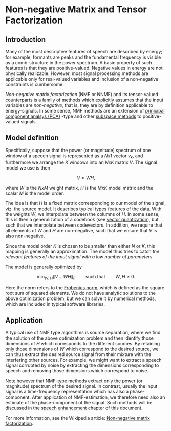 # Non-negative Matrix and Tensor Factorization

## Introduction

Many of the most descriptive features of speech are described by energy;
for example, formants are peaks and the fundamental frequency is visible
as a comb-structure in the power spectrum. A basic property of such
features is that they are positive-valued. Negative values in energy are
not physically realizable. However, most signal processing methods are
applicable only for real-valued variables and inclusion of a
non-negative constraints is cumbersome.

*Non-negative matrix factorization* (NMF or NNMF) and its tensor-valued
counterparts is a family of methods which explicitly assumes that the
input variables are *non-negative*, that is, they are by definition
applicable to energy-signals. In some sense, NMF methods are an
extension of [prinicipal component analsys
(PCA)](https://en.wikipedia.org/wiki/Principal_component_analysis) -type
and other [subspace methods](Sub-space_models) to positive-valued
signals.


## Model definition

Specifically, suppose that the power (or magnitude) spectrum of one
window of a speech signal is represented as a $Nx1$ vector
$v_k$, and furthermore we arrange the $K$ windows into an
$NxK$ matrix $V$. The signal model we use is then

$$ V \approx WH, $$

where $W$ is the $NxM$ weight matrix, $H$ is the $MxK$ model matrix and
the scalar $M$ is the model order.

The idea is that $H$ is a fixed matrix corresponding to our model of the
signal, viz. the source model. It describes typical types features of
the data. With the weights $W$, we interpolate between the columns
of $H$. In some sense, this is then a generalization of a codebook (see
[vector quantization](Vector_quantization_VQ_)), but such that we
interpolate between codevectors. In addition, we require that all
elements of $W$ and $H$ are non-negative, such that we ensure that $V$
is also non-negative.

Since the model order $K$ is chosen to be smaller than either $N$
or $K$, this mapping is generally an approximation. The model thus tries
to catch *the relevant features of the input signal with a low number of
parameters*.

The model is generally optimized by

$$ \min_{W,H} \| V - WH \|_F\qquad\text{such that}\qquad
W,H\geq 0. $$

Here the norm refers to the [Frobenius
norm](https://en.wikipedia.org/wiki/Matrix_norm#Frobenius_norm), which
is defined as the square root sum of squared elements. We do not have
analytic solutions to the above optimization problem, but we can solve
it by numerical methods, which are included in typical software
libraries.


## Application

A typical use of NMF type algorithms is source separation, where we find
the solution of the above optimization problem and then identify those
dimensions of $H$ which corresponds to the different sources. By
retaining only those dimensions of $W$ which correspond to the desired
source, we can thus extract the desired source signal from their mixture
with the interfering other sources. For example, we might want to
extract a speech signal corrupted by noise by extracting the dimensions
corresponding to speech and removing those dimensions which correspond
to noise.

Note however that NMF-type methods extract only the power (or magnitude)
spectrum of the desired signal. In contrast, usually the input signal is
a time-frequency representation which has also a phase-component. After
application of NMF-estimation, we therefore need also an estimate of the
phase-component of the signal. Such methods will be discussed in the
[speech enhancement](Speech_enhancement) chapter of this document.


For more information, see the Wikipedia article: [Non-negative matrix
factorization](https://en.wikipedia.org/wiki/Non-negative_matrix_factorization).


